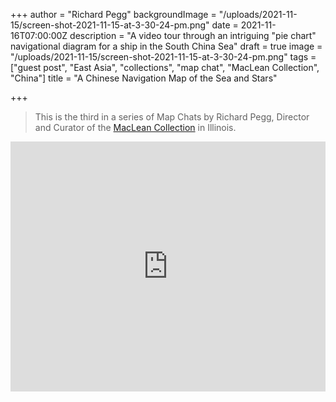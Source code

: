 +++
author = "Richard Pegg"
backgroundImage = "/uploads/2021-11-15/screen-shot-2021-11-15-at-3-30-24-pm.png"
date = 2021-11-16T07:00:00Z
description = "A video tour through an intriguing \"pie chart\" navigational diagram for a ship in the South China Sea"
draft = true
image = "/uploads/2021-11-15/screen-shot-2021-11-15-at-3-30-24-pm.png"
tags = ["guest post", "East Asia", "collections", "map chat", "MacLean Collection", "China"]
title = "A Chinese Navigation Map of the Sea and Stars"

+++
> This is the third in a series of Map Chats by Richard Pegg, Director and Curator of the [MacLean Collection](https://www.macleancollection.com) in Illinois.

<iframe width="100%" height="400" src="https://www.youtube.com/embed/rn6-mctB4Os" title="YouTube video player" frameborder="0" allow="accelerometer; autoplay; clipboard-write; encrypted-media; gyroscope; picture-in-picture" allowfullscreen></iframe>